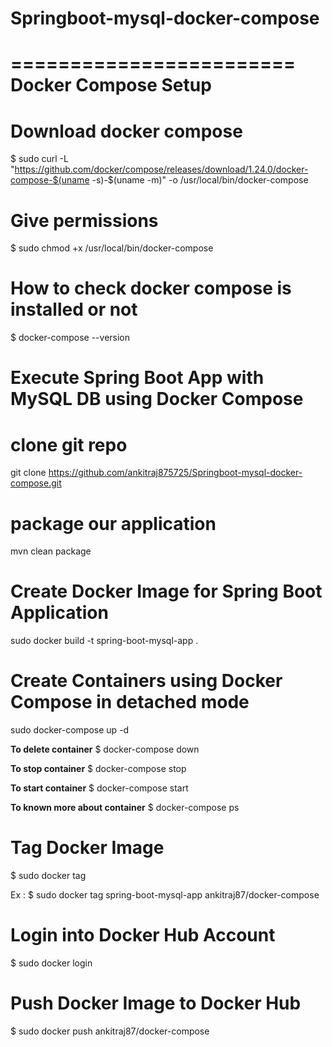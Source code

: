 # Springboot-mysql-docker-compose

========================
Docker Compose Setup
========================

# Download docker compose
$ sudo curl -L "https://github.com/docker/compose/releases/download/1.24.0/docker-compose-$(uname -s)-$(uname -m)" -o /usr/local/bin/docker-compose

# Give permissions
$ sudo chmod +x /usr/local/bin/docker-compose
	
# How to check docker compose is installed or not
$ docker-compose --version

Execute Spring Boot App with MySQL DB using Docker Compose
===============================================================

# clone git repo
git clone https://github.com/ankitraj875725/Springboot-mysql-docker-compose.git

# package our application
mvn clean package

# Create Docker Image for Spring Boot Application
sudo docker build -t spring-boot-mysql-app .

# Create Containers using Docker Compose in detached mode
sudo docker-compose up -d

**To delete container**
$ docker-compose down

**To stop container**
$ docker-compose stop

**To start container**
$ docker-compose start

**To known more about container**
$ docker-compose ps

# Tag Docker Image
$ sudo docker tag <image-name> <tag-name>

Ex : $ sudo docker tag spring-boot-mysql-app ankitraj87/docker-compose

# Login into Docker Hub Account
$ sudo docker login

# Push Docker Image to Docker Hub
$ sudo docker push ankitraj87/docker-compose

